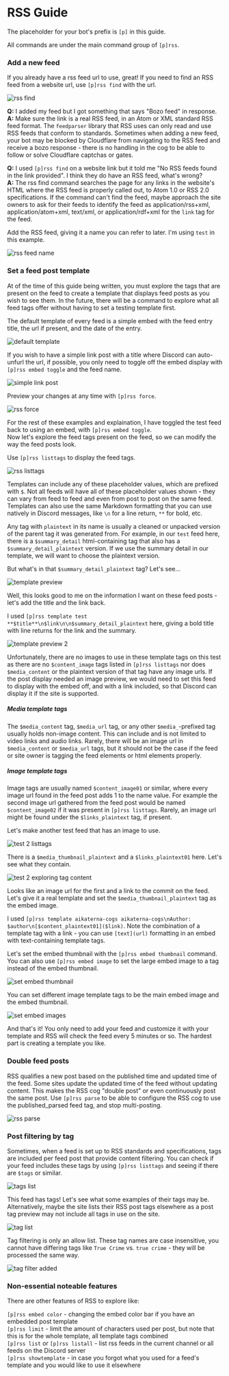 # RSS Guide

The placeholder for your bot's prefix is `[p]` in this guide.

All commands are under the main command group of `[p]rss`.

### Add a new feed

If you already have a rss feed url to use, great! If you need to find an RSS feed from a website url, use `[p]rss find` with the url.

![rss find](https://github.com/aikaterna/aikaterna-cogs/assets/20862007/9f035b36-72fc-4dc2-a191-02be57b61690)

**Q:** I added my feed but I got something that says "Bozo feed" in response.  
**A:** Make sure the link is a real RSS feed, in an Atom or XML standard RSS feed format. The `feedparser` library that RSS uses can only read and use RSS feeds that conform to standards. Sometimes when adding a new feed, your bot may be blocked by Cloudflare from navigating to the RSS feed and receive a bozo response - there is no handling in the cog to be able to follow or solve Cloudflare captchas or gates.  

**Q:** I used `[p]rss find` on a website link but it told me "No RSS feeds found in the link provided". I think they do have an RSS feed, what's wrong?  
**A:** The rss find command searches the page for any links in the website's HTML where the RSS feed is properly called out, to Atom 1.0 or RSS 2.0 specifications.   If the command can't find the feed, maybe approach the site owners to ask for their feeds to identify the feed as application/rss+xml, application/atom+xml, text/xml, or application/rdf+xml for the `link` tag for the feed.
  
Add the RSS feed, giving it a name you can refer to later. I'm using `test` in this example.  

![rss feed name](https://github.com/aikaterna/aikaterna-cogs/assets/20862007/622dccdc-0d69-4e51-99f2-61f269bd1218)

### Set a feed post template

At of the time of this guide being written, you must explore the tags that are present on the feed to create a template that displays feed posts as you wish to see them. In the future, there will be a command to explore what all feed tags offer without having to set a testing template first.  

The default template of every feed is a simple embed with the feed entry title, the url if present, and the date of the entry.

![default template](https://github.com/aikaterna/aikaterna-cogs/assets/20862007/5983a227-f4af-4468-8aed-cccc1816d026)

If you wish to have a simple link post with a title where Discord can auto-unfurl the url, if possible, you only need to toggle off the embed display with `[p]rss embed toggle` and the feed name.

![simple link post](https://github.com/aikaterna/aikaterna-cogs/assets/20862007/0112ebe4-700a-46a6-9c06-add79d7db01e)

Preview your changes at any time with `[p]rss force`.

![rss force](https://github.com/aikaterna/aikaterna-cogs/assets/20862007/b7af1f68-d177-4aa5-865f-45d5a4f48aaa)

For the rest of these examples and explaination, I have toggled the test feed back to using an embed, with `[p]rss embed toggle`.  
Now let's explore the feed tags present on the feed, so we can modify the way the feed posts look.  

Use `[p]rss listtags` to display the feed tags.

![rss listtags](https://github.com/aikaterna/aikaterna-cogs/assets/20862007/88793962-7efc-4c0d-947b-996b3d539d44)

Templates can include any of these placeholder values, which are prefixed with `$`. Not all feeds will have all of these placeholder values shown - they can vary from feed to feed and even from post to post on the same feed. Templates can also use the same Markdown formatting that you can use natively in Discord messages, like `\n` for a line return, `**` for bold, etc.  

Any tag with `plaintext` in its name is usually a cleaned or unpacked version of the parent tag it was generated from. For example, in our `test` feed here, there is a `$summary_detail` html-containing tag that also has a `$summary_detail_plaintext` version. If we use the summary detail in our template, we will want to choose the plaintext version.  

But what's in that `$summary_detail_plaintext` tag? Let's see...

![template preview](https://github.com/aikaterna/aikaterna-cogs/assets/20862007/c102bc76-cd1e-4ae5-9365-ab41dfe310e6)

Well, this looks good to me on the information I want on these feed posts - let's add the title and the link back.  

I used `[p]rss template test **$title**\n$link\n\n$summary_detail_plaintext` here, giving a bold title with line returns for the link and the summary.

![template preview 2](https://github.com/aikaterna/aikaterna-cogs/assets/20862007/6d763c71-dc26-4366-abea-f168e330767c)

Unfortunately, there are no images to use in these template tags on this test as there are no `$content_image` tags listed in `[p]rss listtags` nor does `$media_content` or the plaintext version of that tag have any image urls. If the post display needed an image preview, we would need to set this feed to display with the embed off, and with a link included, so that Discord can display it if the site is supported.  

##### Media template tags
The `$media_content` tag, `$media_url` tag, or any other `$media_`-prefixed tag usually holds non-image content. This can include and is not limited to video links and audio links. Rarely, there will be an image url in `$media_content` or `$media_url` tags, but it should not be the case if the feed or site owner is tagging the feed elements or html elements properly.  

##### Image template tags
Image tags are usually named `$content_image01` or similar, where every image url found in the feed post adds 1 to the name value. For example the second image url gathered from the feed post would be named `$content_image02` if it was present in `[p]rss listtags`. Rarely, an image url might be found under the `$links_plaintext` tag, if present.  

Let's make another test feed that has an image to use.  

![test 2 listtags](https://github.com/aikaterna/aikaterna-cogs/assets/20862007/0d2f7e34-58de-4e5f-b6d6-d10b1202ef7b)

There is a `$media_thumbnail_plaintext` and a `$links_plaintext01` here. Let's see what they contain.  

![test 2 exploring tag content](https://github.com/aikaterna/aikaterna-cogs/assets/20862007/42dd4e99-c7c8-4b17-a361-6589d420cad2)

Looks like an image url for the first and a link to the commit on the feed. Let's give it a real template and set the `$media_thumbnail_plaintext` tag as the embed image.  

I used `[p]rss template aikaterna-cogs aikaterna-cogs\nAuthor: $author\n[$content_plaintext01]($link)`. Note the combination of a template tag with a link - you can use `[text](url)` formatting in an embed with text-containing template tags.  

Let's set the embed thumbnail with the `[p]rss embed thumbnail` command. You can also use `[p]rss embed image` to set the large embed image to a tag instead of the embed thumbnail.  

![set embed thumbnail](https://github.com/aikaterna/aikaterna-cogs/assets/20862007/0fd537a5-fcd7-44d6-8432-c065bcf03b48)

You can set different image template tags to be the main embed image and the embed thumbnail.

![set embed images](https://github.com/aikaterna/aikaterna-cogs/assets/20862007/17e3e836-e1cd-4ba4-a28b-1db65a3340c8)

And that's it! You only need to add your feed and customize it with your template and RSS will check the feed every 5 minutes or so. The hardest part is creating a template you like.

### Double feed posts

RSS qualifies a new post based on the published time and updated time of the feed. Some sites update the updated time of the feed without updating content. This makes the RSS cog "double post" or even continuously post the same post. Use `[p]rss parse` to be able to configure the RSS cog to use the published_parsed feed tag, and stop multi-posting.  

![rss parse](https://github.com/aikaterna/aikaterna-cogs/assets/20862007/e0b7b123-428b-4c38-8c3b-997bd40dbebc)

### Post filtering by tag

Sometimes, when a feed is set up to RSS standards and specifications, tags are included per feed post that provide content filtering. You can check if your feed includes these tags by using `[p]rss listtags` and seeing if there are `$tags` or similar.  

![tags list](https://github.com/aikaterna/aikaterna-cogs/assets/20862007/c4a07812-5801-4970-a9dd-170de96ceb01)

This feed has tags! Let's see what some examples of their tags may be. Alternatively, maybe the site lists their RSS post tags elsewhere as a post tag preview may not include all tags in use on the site.  

![tag list](https://github.com/aikaterna/aikaterna-cogs/assets/20862007/ffe335cf-09e5-4f5d-8585-167ebe0845e5)

Tag filtering is only an allow list. These tag names are case insensitive, you cannot have differing tags like `True Crime` vs. `true crime` - they will be processed the same way.

![tag filter added](https://github.com/aikaterna/aikaterna-cogs/assets/20862007/efde1fa9-21c4-4228-a643-0a8d966bb23d)

### Non-essential noteable features

There are other features of RSS to explore like:

`[p]rss embed color` - changing the embed color bar if you have an embedded post template  
`[p]rss limit` - limit the amount of characters used per post, but note that this is for the whole template, all template tags combined  
`[p]rss list` or `[p]rss listall` - list rss feeds in the current channel or all feeds on the Discord server  
`[p]rss showtemplate` - in case you forgot what you used for a feed's template and you would like to use it elsewhere  
